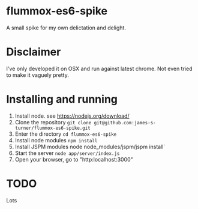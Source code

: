 # flummox-es6-spike
A small spike for my own delictation and delight.

# Disclaimer
I've only developed it on OSX and run against latest chrome.
Not even tried to make it vaguely pretty.

# Installing and running
1. Install node. see https://nodejs.org/download/
2. Clone the repository
`git clone git@github.com:james-s-turner/flummox-es6-spike.git`
3. Enter the directory
`cd flummox-es6-spike`
4. Install node modules `npm install`
5. Install JSPM modules node node_modules/jspm/jspm install`
6. Start the server
`node app/server/index.js`
7. Open your browser, go to "http:localhost:3000"

# TODO
Lots

